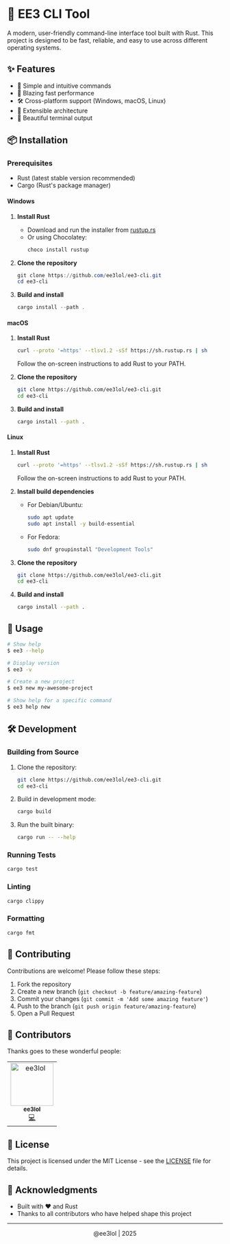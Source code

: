 # 🚀 EE3 CLI Tool

A modern, user-friendly command-line interface tool built with Rust. This project is designed to be fast, reliable, and easy to use across different operating systems.

## ✨ Features

- 🎯 Simple and intuitive commands
- 🚀 Blazing fast performance
- 🛠️ Cross-platform support (Windows, macOS, Linux)
- 🔌 Extensible architecture
- 🎨 Beautiful terminal output

## 📦 Installation

### Prerequisites

- Rust (latest stable version recommended)
- Cargo (Rust's package manager)

#### Windows

1. **Install Rust**
   - Download and run the installer from [rustup.rs](https://rustup.rs/)
   - Or using Chocolatey:
     ```powershell
     choco install rustup
     ```

2. **Clone the repository**
   ```powershell
   git clone https://github.com/ee3lol/ee3-cli.git
   cd ee3-cli
   ```

3. **Build and install**
   ```powershell
   cargo install --path .
   ```

#### macOS

1. **Install Rust**
   ```bash
   curl --proto '=https' --tlsv1.2 -sSf https://sh.rustup.rs | sh
   ```
   Follow the on-screen instructions to add Rust to your PATH.

2. **Clone the repository**
   ```bash
   git clone https://github.com/ee3lol/ee3-cli.git
   cd ee3-cli
   ```

3. **Build and install**
   ```bash
   cargo install --path .
   ```

#### Linux

1. **Install Rust**
   ```bash
   curl --proto '=https' --tlsv1.2 -sSf https://sh.rustup.rs | sh
   ```
   Follow the on-screen instructions to add Rust to your PATH.

2. **Install build dependencies**
   - For Debian/Ubuntu:
     ```bash
     sudo apt update
     sudo apt install -y build-essential
     ```
   - For Fedora:
     ```bash
     sudo dnf groupinstall "Development Tools"
     ```

3. **Clone the repository**
   ```bash
   git clone https://github.com/ee3lol/ee3-cli.git
   cd ee3-cli
   ```

4. **Build and install**
   ```bash
   cargo install --path .
   ```

## 🚀 Usage

```bash
# Show help
$ ee3 --help

# Display version
$ ee3 -v

# Create a new project
$ ee3 new my-awesome-project

# Show help for a specific command
$ ee3 help new
```

## 🛠 Development

### Building from Source

1. Clone the repository:
   ```bash
   git clone https://github.com/ee3lol/ee3-cli.git
   cd ee3-cli
   ```

2. Build in development mode:
   ```bash
   cargo build
   ```

3. Run the built binary:
   ```bash
   cargo run -- --help
   ```

### Running Tests

```bash
cargo test
```

### Linting

```bash
cargo clippy
```

### Formatting

```bash
cargo fmt
```

## 🤝 Contributing

Contributions are welcome! Please follow these steps:

1. Fork the repository
2. Create a new branch (`git checkout -b feature/amazing-feature`)
3. Commit your changes (`git commit -m 'Add some amazing feature'`)
4. Push to the branch (`git push origin feature/amazing-feature`)
5. Open a Pull Request

## 👥 Contributors

Thanks goes to these wonderful people:

<!-- Contributors START -->
<table>
  <tr>
    <td align="center">
      <a href="https://github.com/ee3lol">
        <img src="https://avatars.githubusercontent.com/u/ee3lol" width="100px;" alt="ee3lol"/><br />
        <sub><b>ee3lol</b></sub>
      </a><br />
      <a href="https://github.com/ee3lol/ee3-cli/commits?author=ee3lol" title="Code">💻</a>
    </td>
  </tr>
</table>
<!-- Contributors END -->

## 📄 License

This project is licensed under the MIT License - see the [LICENSE](LICENSE) file for details.

## 🙏 Acknowledgments

- Built with ❤️ and Rust
- Thanks to all contributors who have helped shape this project

---

<div align="center">
 @ee3lol | 2025
</div>
